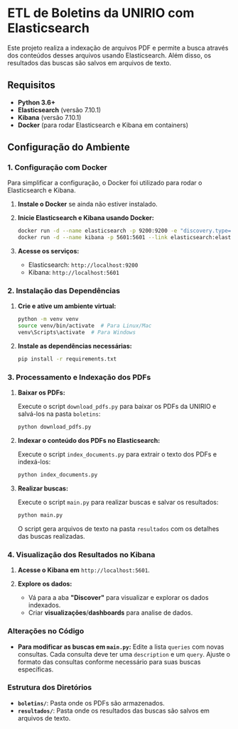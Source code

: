 # ETL de Boletins da UNIRIO com Elasticsearch

Este projeto realiza a indexação de arquivos PDF e permite a busca através dos conteúdos desses arquivos usando Elasticsearch. Além disso, os resultados das buscas são salvos em arquivos de texto.

## Requisitos

- **Python 3.6+**
- **Elasticsearch** (versão 7.10.1)
- **Kibana** (versão 7.10.1)
- **Docker** (para rodar Elasticsearch e Kibana em containers)

## Configuração do Ambiente

### 1. Configuração com Docker

Para simplificar a configuração, o Docker foi utilizado para rodar o Elasticsearch e Kibana. 

1. **Instale o Docker** se ainda não estiver instalado.

2. **Inicie Elasticsearch e Kibana usando Docker:**

    ```bash
    docker run -d --name elasticsearch -p 9200:9200 -e "discovery.type=single-node" elasticsearch:7.10.1
    docker run -d --name kibana -p 5601:5601 --link elasticsearch:elasticsearch kibana:7.10.1
    ```

3. **Acesse os serviços:**

    - Elasticsearch: `http://localhost:9200`
    - Kibana: `http://localhost:5601`

### 2. Instalação das Dependências

1. **Crie e ative um ambiente virtual:**

    ```bash
    python -m venv venv
    source venv/bin/activate  # Para Linux/Mac
    venv\Scripts\activate  # Para Windows
    ```

2. **Instale as dependências necessárias:**

    ```bash
    pip install -r requirements.txt
    ```

### 3. Processamento e Indexação dos PDFs

1. **Baixar os PDFs:**

    Execute o script `download_pdfs.py` para baixar os PDFs da UNIRIO e salvá-los na pasta `boletins`:

    ```bash
    python download_pdfs.py
    ```

2. **Indexar o conteúdo dos PDFs no Elasticsearch:**

    Execute o script `index_documents.py` para extrair o texto dos PDFs e indexá-los:

    ```bash
    python index_documents.py
    ```

3. **Realizar buscas:**

    Execute o script `main.py` para realizar buscas e salvar os resultados:

    ```bash
    python main.py
    ```

    O script gera arquivos de texto na pasta `resultados` com os detalhes das buscas realizadas.

### 4. Visualização dos Resultados no Kibana

1. **Acesse o Kibana em** `http://localhost:5601`.

2. **Explore os dados:**

    - Vá para a aba **"Discover"** para visualizar e explorar os dados indexados.
    - Criar **visualizações**/**dashboards** para analise de dados.

### Alterações no Código

- **Para modificar as buscas em `main.py`:** Edite a lista `queries` com novas consultas. Cada consulta deve ter uma `description` e um `query`. Ajuste o formato das consultas conforme necessário para suas buscas específicas.

### Estrutura dos Diretórios

- **`boletins/`**: Pasta onde os PDFs são armazenados.
- **`resultados/`**: Pasta onde os resultados das buscas são salvos em arquivos de texto.


